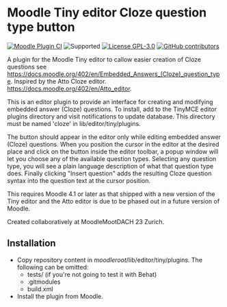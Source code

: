 Moodle Tiny editor Cloze question type button
=============================================

[![Moodle Plugin 
CI](https://github.com/srobotta/moodle-tiny_cloze/workflows/Moodle%20Plugin%20CI/badge.svg?branch=main)](https://github.com/srobotta/moodle-tiny_cloze/actions?query=workflow%3A%22Moodle+Plugin+CI%22+branch%3Amain)
![Supported](https://img.shields.io/badge/Moodle-4.1+-orange.svg)
[![License GPL-3.0](https://img.shields.io/github/license/srobotta/moodle-tiny_cloze?color=lightgrey)](https://github.com/srobotta/moodle-tiny_cloze/blob/main/LICENSE)
[![GitHub contributors](https://img.shields.io/github/contributors/srobotta/moodle-tiny_cloze)](https://github.com/srobotta/moodle-tiny_cloze/graphs/contributors)


A plugin for the Moodle Tiny editor to callow easier creation of Cloze questions
see https://docs.moodle.org/402/en/Embedded_Answers_(Cloze)_question_type. Inspired by the Atto Cloze editor. https://docs.moodle.org/402/en/Atto_editor.

This is an editor plugin to provide an interface for creating and
modifying embedded answer (Cloze) questions. To install, add to the TinyMCE
editor plugins directory and visit notifications to update database. This
directory must be named 'cloze' in lib/editor/tiny/plugins.

The button should appear in the editor only while editing embedded answer (Cloze) questions.
When you position the cursor in the editor at the desired place and click on the button inside the editor toolbar, a popup window will let you choose any of the available question types.
Selecting any question type, you will see a plain language description of what that question type does.
Finally clicking "Insert question" adds the resulting Cloze question syntax into the question text at the cursor position.

This requires Moodle 4.1 or later as that shipped with a new version of the Tiny editor and the Atto editor is due to be phased out in a future version of Moodle.

Created collaboratively at MoodleMootDACH 23 Zurich.

## Installation

 - Copy repository content in *moodleroot*/lib/editor/tiny/plugins. The following can be omitted:
   - tests/ (if you're not going to test it with Behat)
   - .gitmodules
   - build.xml
 - Install the plugin from Moodle. 

